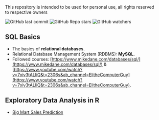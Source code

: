 This repository is intended to be used for personal use, all rights reserved to respective owners

![GitHub last commit](https://img.shields.io/github/last-commit/aritzLizoain/SQL-Basics)
![GitHub Repo stars](https://img.shields.io/github/stars/aritzLizoain/SQL-Basics?style=social)
![GitHub watchers](https://img.shields.io/github/watchers/aritzLizoain/SQL-Basics?style=social)

## SQL Basics

* The basics of **relational databases**.
* Relational Database Management System (RDBMS): **MySQL**.
* Followed courses: [https://www.mikedane.com/databases/sql/](https://www.mikedane.com/databases/sql/) & [https://www.youtube.com/watch?v=7xiv3tALliQ&t=2306s&ab_channel=ElitheComputerGuy](https://www.youtube.com/watch?v=7xiv3tALliQ&t=2306s&ab_channel=ElitheComputerGuy).

## Exploratory Data Analysis in R

* [Big Mart Sales Prediction](https://www.analyticsvidhya.com/blog/2016/02/complete-tutorial-learn-data-science-scratch/#three)
